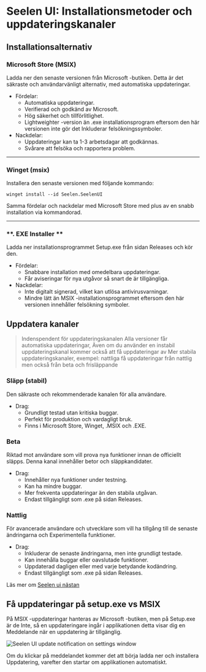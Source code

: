 # **Seelen UI: Installationsmetoder och uppdateringskanaler**

## **Installationsalternativ**

### **Microsoft Store (MSIX)**

Ladda ner den senaste versionen från Microsoft -butiken. Detta är det säkraste
 och användarvänligt alternativ, med automatiska uppdateringar.

*   Fördelar:
    *   Automatiska uppdateringar.
    *   Verifierad och godkänd av Microsoft.
    *   Hög säkerhet och tillförlitlighet.
    *   Lightweighter -version än .exe installationsprogram eftersom den här versionen inte gör det
         Inkluderar felsökningssymboler.
*   Nackdelar:
    *   Uppdateringar kan ta 1-3 arbetsdagar att godkännas.
    *   Svårare att felsöka och rapportera problem.

***

### **Winget (msix)**

Installera den senaste versionen med följande kommando:

```pwsh
winget install --id Seelen.SeelenUI
```

Samma fördelar och nackdelar med Microsoft Store med plus av en snabb installation via
 kommandorad.

***

### \*\*. EXE Installer \*\*

Ladda ner installationsprogrammet Setup.exe från sidan Releases och kör den.

*   Fördelar:
    *   Snabbare installation med omedelbara uppdateringar.
    *   Får aviseringar för nya utgåvor så snart de är tillgängliga.
*   Nackdelar:
    *   Inte digitalt signerad, vilket kan utlösa antivirusvarningar.
    *   Mindre lätt än MSIX -installationsprogrammet eftersom den här versionen innehåller felsökning
         symboler.

## **Uppdatera kanaler**

> Indenspendent för uppdateringskanalen Alla versioner får automatiska uppdateringar,
>  Även om du använder en instabil uppdateringskanal kommer också att få uppdateringar av
>  Mer stabila uppdateringskanaler, exempel: nattliga få uppdateringar från nattlig men
>  också från beta och frisläppande

### **Släpp (stabil)**

Den säkraste och rekommenderade kanalen för alla användare.

*   Drag:
    *   Grundligt testad utan kritiska buggar.
    *   Perfekt för produktion och vardagligt bruk.
    *   Finns i Microsoft Store, Winget, .MSIX och .EXE.

### **Beta**

Riktad mot användare som vill prova nya funktioner innan de officiellt släpps.
 Denna kanal innehåller betor och släppkandidater.

*   Drag:
    *   Innehåller nya funktioner under testning.
    *   Kan ha mindre buggar.
    *   Mer frekventa uppdateringar än den stabila utgåvan.
    *   Endast tillgängligt som .exe på sidan Releases.

### **Nattlig**

För avancerade användare och utvecklare som vill ha tillgång till de senaste ändringarna och
 Experimentella funktioner.

*   Drag:
    *   Inkluderar de senaste ändringarna, men inte grundligt testade.
    *   Kan innehålla buggar eller oavslutade funktioner.
    *   Uppdaterad dagligen eller med varje betydande kodändring.
    *   Endast tillgängligt som .exe på sidan Releases.

Läs mer om [Seelen ui nästan](./nightly.md)

## **Få uppdateringar på setup.exe vs MSIX**

På MSIX -uppdateringar hanteras av Microsoft -butiken, men på Setup.exe är de
 Inte, så en uppdateringare ingår i applikationen detta visar dig en
 Meddelande när en uppdatering är tillgänglig.

![Seelen UI update notification on settings window](https://github.com/Seelen-Inc/slu-blog/blob/master/blog/seelen-ui-distribution-channels/image.png?raw=true)

Om du klickar på meddelandet kommer det att börja ladda ner och installera
 Uppdatering, varefter den startar om applikationen automatiskt.

